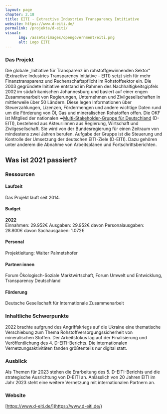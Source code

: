 ```yaml
---
layout: page
chapter: 2.18
title: EITI - Extractive Industries Transparency Intitiative
website: https://www.d-eiti.de/
permalink: /projekte/d-eiti/
visual:
      img: /assets/images/opengovernment/eiti.png
      alt: Logo EITI
---
```


### Das Projekt

Die globale „Initiative für Transparenz im rohstoffgewinnenden Sektor“ (Extractive Industries Transparency Initiative – EITI) setzt sich für mehr Finanztransparenz und Rechenschaftspflicht im Rohstoffsektor ein. Die 2003 gegründete Initiative entstand im Rahmen des Nachhaltigkeitsgipfels 2002 im südafrikanischen Johannesburg und basiert auf einer engen Zusammenarbeit von Regierungen, Unternehmen und Zivilgesellschaften in mittlerweile über 50 Ländern. Diese legen Informationen über Steuerzahlungen, Lizenzen, Fördermengen und andere wichtige Daten rund um die Förderung von Öl, Gas und mineralischen Rohstoffen offen. Die OKF ist Mitglied der nationalen ➠[Multi-Stakeholder-Gruppe für Deutschland](https://d-eiti.de/eiti-in-deutschland-akteure-2/#elementor-action%3Aaction%3Dpopup%3Aopen%26settings%3DeyJpZCI6IjYzMjAiLCJ0b2dnbGUiOnRydWV9) (D-EITI), bestehend aus Akteur:innen aus Regierung, Wirtschaft und Zivilgesellschaft. Sie wird von der Bundesregierung für einen Zeitraum von mindestens zwei Jahren berufen. Aufgabe der Gruppe ist die Steuerung und Kontrolle der Umsetzung der deutschen EITI-Ziele (D-EITI). Dazu gehören unter anderem die Abnahme von Arbeitsplänen und Fortschrittsberichten.


## Was ist 2021 passiert?

### Ressourcen

#### Laufzeit
Das Projekt läuft seit 2014.

#### Budget

**2022**<br>
Einnahmen: 29.952€
Ausgaben: 29.952€
davon Personalausgaben: 28.800€
davon Sachausgaben: 1.072€

#### Personal
Projektleitung: Walter Palmetshofer

#### Partner:innen
Forum Ökologisch-Soziale Marktwirtschaft, Forum Umwelt und Entwicklung, Transparency Deutschland

#### Förderung
Deutsche Gesellschaft für Internationale Zusammenarbeit

### Inhaltliche Schwerpunkte

2022 brachte aufgrund des Angriffskriegs auf die Ukraine eine thematische Verschiebung zum Thema Rohstoffversorgungssicherheit von mineralischen Stoffen. Der Arbeitsfokus lag auf der Finalisierung und Veröffentlichung des 4. D-EITI-Berichts. Die internationalen Vernetzungsaktivitäten fanden größtenteils nur digital statt.

### Ausblick

Als Themen für 2023 stehen die Erarbeitung des 5. D-EITI-Berichts und die strategische Ausrichtung von D-EITI an. Anlässlich von 20 Jahren EITI im Jahr 2023 steht eine weitere Vernetzung mit internationalen Partnern an. 

### Website

[https://www.d-eiti.de/](https://www.d-eiti.de/)
